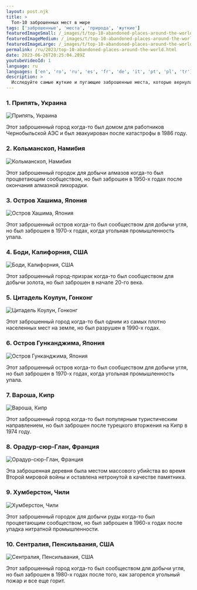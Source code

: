 ```yaml
---
layout: post.njk
title: >
  Топ-10 заброшенных мест в мире
tags: ['заброшенные', 'места', 'природа', 'жуткие']
featuredImageSmall: /_images/t/top-10-abandoned-places-around-the-world-cover-ru-small.webp
featuredImageMedium: /_images/t/top-10-abandoned-places-around-the-world-cover-ru-medium.webp
featuredImageLarge: /_images/t/top-10-abandoned-places-around-the-world-cover-ru-large.webp
permalink: /ru/2023/top-10-abandoned-places-around-the-world.html
date: 2023-06-26T20:25:04.289Z
youtubeVideoId: 1
language: ru
languages: ['en', 'ro', 'ru', 'es', 'fr', 'de', 'it', 'pt', 'pl', 'tr']
description: >
  Исследуйте самые жуткие и пугающие заброшенные места, которые вернула себе природа.
---
```


### 1. Припять, Украина

![Припять, Украина](/_images/0/0a3ff15f1a711d913652f01b57238742-medium.webp)

Этот заброшенный город когда-то был домом для работников Чернобыльской АЭС и был эвакуирован после катастрофы в 1986 году.

### 2. Кольманскоп, Намибия

![Кольманскоп, Намибия](/_images/3/343cbeccc4ba7b9193d00360a67f67d5-medium.webp)

Этот заброшенный городок для добычи алмазов когда-то был процветающим сообществом, но был заброшен в 1950-х годах после окончания алмазной лихорадки.

### 3. Остров Хашима, Япония

![Остров Хашима, Япония](/_images/7/7f221315f73d6afbd692fc02382ed328-medium.webp)

Этот заброшенный остров когда-то был сообществом для добычи угля, но был заброшен в 1970-х годах, когда угольная промышленность упала.

### 4. Боди, Калифорния, США

![Боди, Калифорния, США](/_images/0/0e07e8dacdc91b186ca1999e85fa0e11-medium.webp)

Этот заброшенный город-призрак когда-то был сообществом для добычи золота, но был заброшен в начале 20-го века.

### 5. Цитадель Коулун, Гонконг

![Цитадель Коулун, Гонконг](/_images/0/098e91c86883e9eb78449f43ea7c83f6-medium.webp)

Этот заброшенный город когда-то был одним из самых плотно населенных мест на земле, но был разрушен в 1990-х годах.

### 6. Остров Гунканджима, Япония

![Остров Гунканджима, Япония](/_images/7/7f221315f73d6afbd692fc02382ed328-medium.webp)

Этот заброшенный остров когда-то был сообществом для добычи угля, но был заброшен в 1970-х годах, когда угольная промышленность упала.

### 7. Вароша, Кипр

![Вароша, Кипр](/_images/8/8341e62635e44a0360c0a5812a342be5-medium.webp)

Этот заброшенный город когда-то был популярным туристическим направлением, но был заброшен после турецкого вторжения на Кипр в 1974 году.

### 8. Орадур-сюр-Глан, Франция

![Орадур-сюр-Глан, Франция](/_images/d/d64e45c2eedb9020ecd86fd7bd4d8fde-medium.webp)

Эта заброшенная деревня была местом массового убийства во время Второй мировой войны и оставлена нетронутой в качестве памятника.

### 9. Хумберстон, Чили

![Хумберстон, Чили](/_images/0/0d2f2e6aa33278f6f13defe425b8daa1-medium.webp)

Этот заброшенный городок для добычи руды когда-то был процветающим сообществом, но был заброшен в 1960-х годах после упадка нитратной промышленности.

### 10. Сентралия, Пенсильвания, США

![Сентралия, Пенсильвания, США](/_images/a/a18c6131fff9851512fb884a7e06f26c-medium.webp)

Этот заброшенный город когда-то был сообществом для добычи угля, но был заброшен в 1980-х годах после того, как загорелся угольный пожар и все еще горит.

